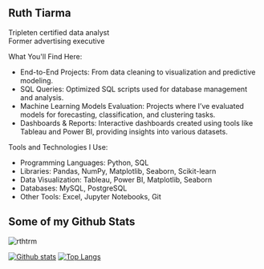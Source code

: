 ## Ruth Tiarma
  
Tripleten certified data analyst    
Former advertising executive

What You'll Find Here:
* End-to-End Projects: From data cleaning to visualization and predictive modeling.
* SQL Queries: Optimized SQL scripts used for database management and analysis.
* Machine Learning Models Evaluation: Projects where I’ve evaluated models for forecasting, classification, and clustering tasks.
* Dashboards & Reports: Interactive dashboards created using tools like Tableau and Power BI, providing insights into various datasets.

Tools and Technologies I Use:
* Programming Languages: Python, SQL
* Libraries: Pandas, NumPy, Matplotlib, Seaborn, Scikit-learn
* Data Visualization: Tableau, Power BI, Matplotlib, Seaborn
* Databases: MySQL, PostgreSQL
* Other Tools: Excel, Jupyter Notebooks, Git</p>
## Some of my Github Stats
<p align=left> <img src=https://komarev.com/ghpvc/?username=rthtrm alt=rthtrm /> </p>

[![Github stats](https://github-readme-stats.vercel.app/api?username=rthtrm&show_icons=true&include_all_commits=true)](https://github.com/rthtrm/github-readme-stats)
[![Top Langs](https://github-readme-stats.vercel.app/api/top-langs/?username=rthtrm&layout=compact)](https://github.com/rthtrm/github-readme-stats)
